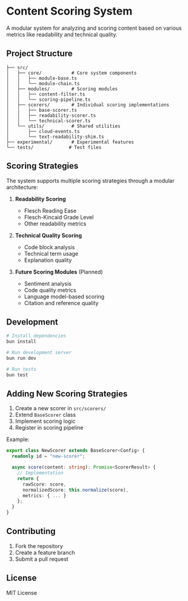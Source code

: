 # Content Scoring System

A modular system for analyzing and scoring content based on various metrics like readability and technical quality.

## Project Structure

```
├── src/
│   ├── core/           # Core system components
│   │   ├── module-base.ts
│   │   └── module-chain.ts
│   ├── modules/        # Scoring modules
│   │   ├── content-filter.ts
│   │   └── scoring-pipeline.ts
│   ├── scorers/        # Individual scoring implementations
│   │   ├── base-scorer.ts
│   │   ├── readability-scorer.ts
│   │   └── technical-scorer.ts
│   └── utils/          # Shared utilities
│       ├── cloud-events.ts
│       └── text-readability-shim.ts
├── experimental/       # Experimental features
└── tests/             # Test files
```

## Scoring Strategies

The system supports multiple scoring strategies through a modular architecture:

1. **Readability Scoring**
   - Flesch Reading Ease
   - Flesch-Kincaid Grade Level
   - Other readability metrics

2. **Technical Quality Scoring**
   - Code block analysis
   - Technical term usage
   - Explanation quality

3. **Future Scoring Modules** (Planned)
   - Sentiment analysis
   - Code quality metrics
   - Language model-based scoring
   - Citation and reference quality

## Development

```bash
# Install dependencies
bun install

# Run development server
bun run dev

# Run tests
bun test
```

## Adding New Scoring Strategies

1. Create a new scorer in `src/scorers/`
2. Extend `BaseScorer` class
3. Implement scoring logic
4. Register in scoring pipeline

Example:

```typescript
export class NewScorer extends BaseScorer<Config> {
  readonly id = "new-scorer";

  async score(content: string): Promise<ScorerResult> {
    // Implementation
    return {
      rawScore: score,
      normalizedScore: this.normalize(score),
      metrics: { ... }
    };
  }
}
```

## Contributing

1. Fork the repository
2. Create a feature branch
3. Submit a pull request

## License

MIT License
